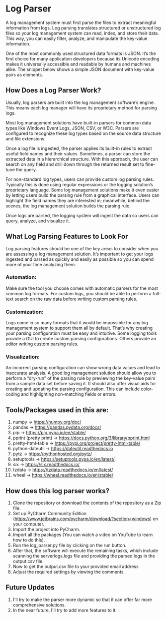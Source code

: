 # Log Parser

A log management system must first parse the files to extract meaningful information from logs. Log parsing translates structured or unstructured log files so your log management system can read, index, and store their data. This way, you can easily filter, analyze, and manipulate the key-value information.

One of the most commonly used structured data formats is JSON. It’s the first choice for many application developers because its Unicode encoding makes it universally accessible and readable by humans and machines alike. The snippet below shows a simple JSON document with key-value pairs as elements.

## How Does a Log Parser Work?
Usually, log parsers are built into the log management software’s engine. This means each log manager will have its proprietary method for parsing logs.

Most log management solutions have built-in parsers for common data types like Windows Event Logs, JSON, CSV, or W3C. Parsers are configured to recognize these log types based on the source data structure and file extensions.

Once a log file is ingested, the parser applies its built-in rules to extract useful field names and their values. Sometimes, a parser can store the extracted data in a hierarchical structure. With this approach, the user can search on any field and drill down through the returned result set to fine-tune the query.

For non-standard log types, users can provide custom log parsing rules. Typically this is done using regular expressions or the logging solution’s proprietary language. Some log management solutions make it even easier by letting users build the parsing rule from a graphical interface. Users can highlight the field names they are interested in; meanwhile, behind the scenes, the log management solution builds the parsing rule.

Once logs are parsed, the logging system will ingest the data so users can query, analyze, and visualize it.

## What Log Parsing Features to Look For

Log parsing features should be one of the key areas to consider when you are assessing a log management solution. It’s important to get your logs ingested and parsed as quickly and easily as possible so you can spend more of your time analyzing them.

### Automation: 
Make sure the tool you choose comes with automatic parsers for the most common log formats. For custom logs, you should be able to perform a full-text search on the raw data before writing custom parsing rules.

### Customization:
Logs come in so many formats that it would be impossible for any log management system to support them all by default. That’s why creating your parsing configuration must be easy and intuitive. Some logging tools provide a GUI to create custom parsing configurations. Others provide an editor writing custom parsing rules.

### Visualization:
An incorrect parsing configuration can show wrong data values and lead to inaccurate analysis. A good log management solution should allow you to perform a “dry-run” of the parsing rule by previewing the key-value pairs from a sample data set before saving it. It should also offer visual aids for creating and updating the parsing configuration. This can include color-coding and highlighting non-matching fields or errors.

## Tools/Packages used in this are:

1. numpy -> https://numpy.org/doc/
2. pandas	-> https://pandas.pydata.org/docs/
3. pip	-> https://pip.pypa.io/en/stable/
4. pprint (pretty print) ->	https://docs.python.org/3/library/pprint.html
5. pretty-html-table	->	https://pypi.org/project/pretty-html-table/
6. python-dateutil	->	https://dateutil.readthedocs.io
7. pytz	->	https://pythonhosted.org/pytz/
8. setuptools	->	https://setuptools.pypa.io/en/latest/
9. six	->	https://six.readthedocs.io/
10. tzdata ->	https://tzdata.readthedocs.io/en/latest/
11. wheel	->	https://wheel.readthedocs.io/en/stable/

## How does this log parser works?
1. Clone the repository or download the contents of the repository as a Zip file.
2. Set up PyCharm Community Edition (https://www.jetbrains.com/pycharm/download/?section=windows) on your computer.
3. Import the project into PyCharm.
4. Import all the packages (You can watch a video on YouTube to learn how to do this).
5. Run the log_parser.py file by clicking on the run button.
6. After that, the software will execute the remaining tasks, which include scanning the serverlogs.logs file and providing the parsed logs in the output.csv file.
7. Now to get the output.csv file to your provided email address
8. Adjust the required settings by viewing the comments.

## Future Updates

1. I'll try to make the parser more dynamic so that it can offer far more comprehensive solutions.
2. In the near future, I'll try to add more features to it.
